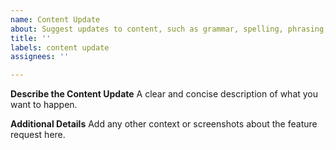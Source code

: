 ```yaml
---
name: Content Update
about: Suggest updates to content, such as grammar, spelling, phrasing, etc.
title: ''
labels: content update
assignees: ''

---
```


**Describe the Content Update**
A clear and concise description of what you want to happen.

**Additional Details**
Add any other context or screenshots about the feature request here.
